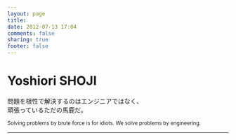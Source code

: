 ```yaml
---
layout: page
title: 
date: 2012-07-13 17:04
comments: false
sharing: true
footer: false
---
```

<div class="hero-unit">
  <h1>Yoshiori SHOJI</h1>
  <p>問題を根性で解決するのはエンジニアではなく、<br />頑張っているただの馬鹿だ。</p>
  <p><small>Solving problems by brute force is for idiots. We solve problems by engineering.</small></p>
</div>
<hr/ >
